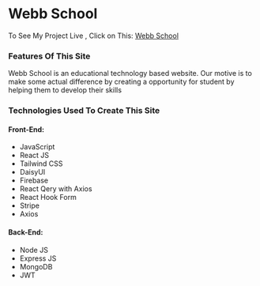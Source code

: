 # Webb School

To See My Project Live , Click on This: [Webb School](https://webb-school-mission-2022.vercel.app/)

### Features Of This Site

Webb School is an educational technology based website. Our motive is to make some actual difference by creating a opportunity for student by helping them to develop their skills

### Technologies Used To Create This Site

#### Front-End:

- JavaScript
- React JS
- Tailwind CSS
- DaisyUI
- Firebase
- React Qery with Axios
- React Hook Form
- Stripe
- Axios

#### Back-End:

- Node JS
- Express JS
- MongoDB
- JWT
